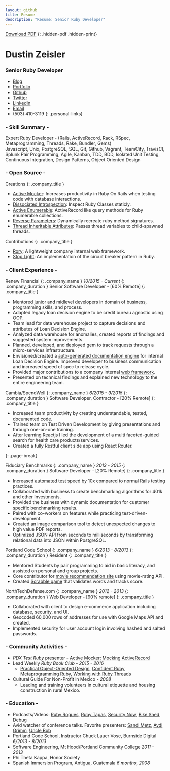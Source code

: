```yaml
---
layout: github
title: Resume
description: "Resume: Senior Ruby Developer"
---
```


[Download PDF](./dustin_zeisler.pdf)
{: .hidden-pdf .hidden-print}

# Dustin Zeisler

### Senior Ruby Developer

* [Blog](http://dustinzeisler.com)
* [Portfolio](http://dustinzeisler.com/projects)
* [Github](https://github.com/zeisler)
* [Twitter](https://twitter.com/dustinzeisler)
* [LinkedIn](https://www.linkedin.com/in/dzeisler)
* [Email](mailto:dustinzeisler+resume@gmail.com)
* (503) 410-3119
{: .personal-links}

### - Skill Summary -

Expert Ruby Developer - (Rails, ActiveRecord, Rack, RSpec, Metaprogramming, Threads, Rake, Bundler, Gems)<br/>
Javascript, Unix, PostgreSQL, SQL, Git, Github, Vagrant, TeamCity, TravisCI, Splunk
Pair Programming, Agile, Kanban, TDD, BDD, Isolated Unit Testing, Continuous Integration, Design Patterns, Object Oriented Design

### - Open Source -

Creations
 {: .company_title }
 
 * [Active Mocker](https://github.com/zeisler/active_mocker): Increases productivity in Ruby On Rails when testing code with database interactions.
 * [Dissociated Introspection](https://github.com/zeisler/dissociated_introspection): Inspect Ruby Classes staticly.
 * [Active Enumerable](https://github.com/zeisler/active_enumerable): ActiveRecord like query methods for Ruby enumerable collections.
 * [Reverse Parameters](https://github.com/zeisler/reverse_parameters): Dynamically recreate ruby method signatures.
 * [Thread Inheritable Attributes](https://github.com/zeisler/thread-inheritable_attributes): Passes thread variables to child-spawned threads.

Contributions
{: .company_title }

 * [Rory](https://github.com/screamingmuse/rory): A lightweight company internal web framework.
 * [Stop Light](https://github.com/orgsync/stoplight/pull/94): An implementation of the circuit breaker pattern in Ruby.
 
### - Client Experience -

Renew Financial 
{: .company_name }
*10/2015 - Current*
{: .company_duration }
Senior Software Developer - [60% Remote] 
{: .company_title }
 * Mentored junior and midlevel developers in domain of business, programming skills, and process.
 * Adapted legacy loan decision engine to be credit bureau agnostic using OOP.
 * Team lead for data warehouse project to capture decisions and attributes of Loan Decision Engine.
 * Analyzed data warehouse for anomalies, created reports of findings and suggested system improvements.
 * Planned, developed, and deployed gem to track requests through a micro-services infrastructure.
 * Envisioned/created a [auto-generated documentation engine](https://github.com/zeisler/markdown_ruby_documentation)
 for internal Loan Decision Engine. Improved developer to business communication and increased speed of spec to release cycle.
 * Provided major contributions to a company internal  [ web framework](https://github.com/screamingmuse/rory).
 * Presented on technical findings and explained new technology to the entire engineering team.
 
Cambia/SpendWell
{: .company_name }
*6/2015 - 9/2015*
{: .company_duration }
Software Developer, Contractor - [20% Remote]
{: .company_title }

* Increased team productivity by creating understandable, tested, documented code.
* Trained team on Test Driven Development by giving presentations and through one-on-one training.
* After learning Reactjs I led the development of a multi faceted-guided search for health care products/services.
* Created a fully Restful client side app using React Router.

 {: .page-break}
 <p class="page-brake"></p>

Fiduciary Benchmarks
{: .company_name }
*2013 - 2015*
{: .company_duration }
Software Developer - [20% Remote]
{: .company_title }

* Increased [automated test](https://github.com/zeisler/active_mocker) speed by 10x compared to normal Rails testing practices.
* Collaborated with business to create benchmarking algorithms for 401k and other Investments.
* Provided the business with dynamic documentation for customer specific benchmarking results.
* Paired with co-workers on features while practicing test-driven-development.
* Created an image comparison tool to detect unexpected changes to high value PDF reports.
* Optimized JSON API from seconds to milliseconds by transforming relational data into JSON within PostgreSQL.

Portland Code School
{: .company_name }
*6/2013 - 8/2013*
{: .company_duration }
Resident
 {: .company_title }

* Mentored Students by pair programming to aid in basic literacy, and assisted on personal and group projects.
* Core contributor for [movie recommendation site](http://critic-critic.herokuapp.com) using movie-rating API.
* Created [Scrabble game](http://scrabble-game.herokuapp.com) that validates words and tracks score.

NorthTechDefense.com
{: .company_name }
*2012 - 2013*
{: .company_duration }
Web Developer - [90% remote]
{: .company_title }

* Collaborated with client to design e-commerce application including database, security, and UI.
* Geocoded 60,000 rows of addresses for use with Google Maps API and created.
* Implemented security for user account login involving hashed and salted passwords.

### - Community Activities -

* *PDX Test Ruby* presenter - [Active Mocker: Mocking ActiveRecord](http://testrubypdx.org/talks/2)
* Lead Weekly *Ruby Book Club* - *2015 - 2016*
    * [Practical Object-Oriented Design](http://www.poodr.com/), 
    [Confident Ruby](http://www.confidentruby.com/), 
    [Metaprogramming Ruby](https://pragprog.com/book/ppmetr2/metaprogramming-ruby-2),
    [Working with Ruby Threads](http://www.jstorimer.com/products/working-with-ruby-threads)
* Cultural Guide For Non-Profit in Mexico - *2008*
	* Leading and training volunteers in cultural etiquette and housing construction in rural Mexico.

### - Education -

* Podcasts/Videos: [Ruby Rogues](http://devchat.tv/ruby-rogues/), [Ruby Tapas](http://www.rubytapas.com), [Security Now](https://twit.tv/shows/security-now), [Bike Shed](http://bikeshed.fm), [Debug](http://www.imore.com/debug)
* Avid watcher of conference talks. Favorite presenters:  [Sandi Metz](http://confreaks.tv/presenters/sandi-metz), [Avdi Grimm](http://confreaks.tv/presenters/avdi-grimm), [Uncle Bob]( http://youtu.be/YX3iRjKj7C0 )
* Portland Code School, Instructor Chuck Lauer Vose, Burnside Digital *6/2013 - 8/2013*
* Software Engineering, Mt Hood/Portland Community College *2011 - 2013*
* Phi Theta Kappa, Honor Society
* Spanish Immersion Program, Antigua, Guatemala *6 months, 2008*
